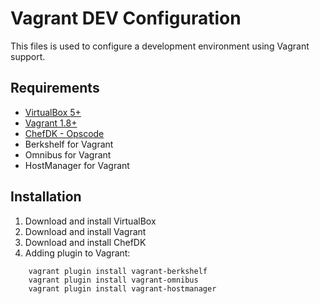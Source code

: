 Vagrant DEV Configuration
=========================

This files is used to configure a development environment using Vagrant support.

Requirements
------------

- [VirtualBox 5+](https://www.virtualbox.org/wiki/Downloads)
- [Vagrant 1.8+](https://www.vagrantup.com/downloads.html)
- [ChefDK - Opscode](https://downloads.chef.io/chef-dk/)
- Berkshelf for Vagrant
- Omnibus for Vagrant
- HostManager for Vagrant

Installation
------------

1. Download and install VirtualBox
2. Download and install Vagrant
3. Download and install ChefDK
4. Adding plugin to Vagrant:
```
    vagrant plugin install vagrant-berkshelf
    vagrant plugin install vagrant-omnibus
    vagrant plugin install vagrant-hostmanager
```

